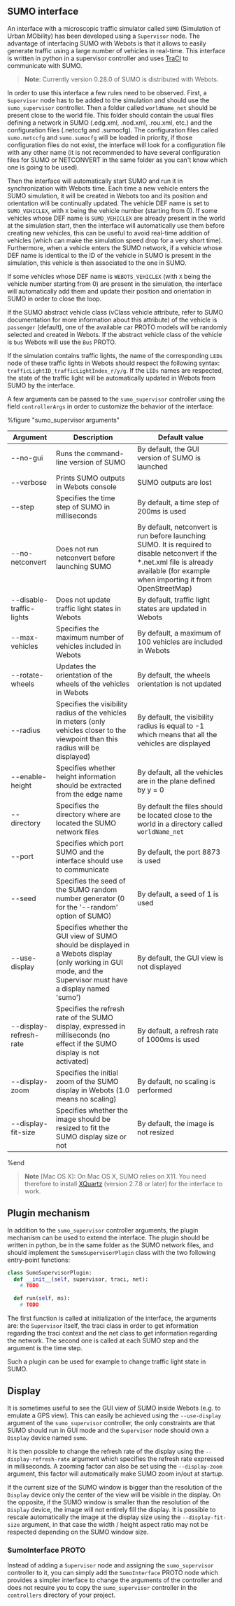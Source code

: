 ## SUMO interface

An interface with a microscopic traffic simulator called `SUMO` (Simulation of
Urban MObility) has been developed using a `Supervisor` node. The advantage of
interfacing SUMO with Webots is that it allows to easily generate traffic using
a large number of vehicles in real-time. This interface is written in python in
a supervisor controller and uses  [TraCI](http://sumo.dlr.de/wiki/TraCI) to
communicate with SUMO.

> **Note**:
Currently version 0.28.0 of SUMO is distributed with Webots.

In order to use this interface a few rules need to be observed. First, a
`Supervisor` node has to be added to the simulation and should use the
`sumo_supervisor` controller. Then a folder called `worldName_net` should be
present close to the world file. This folder should contain the usual files
defining a network in SUMO (.edg.xml, .nod.xml, .rou.xml, etc.) and the
configuration files (.netccfg and .sumocfg). The configuration files called `sumo.netccfg` and `sumo.sumocfg` will be loaded in priority, if those configuration files do not exist, the interface will look for a configuration file with any other name (it is not recommended to have several configuration files for SUMO or NETCONVERT in the same folder as you can't know which one is going to be used).

Then the interface will automatically start SUMO and run it in synchronization
with Webots time. Each time a new vehicle enters the SUMO simulation, it will be
created in Webots too and its position and orientation will be continually
updated. The vehicle DEF name is set to `SUMO_VEHICLEX`, with `X` being the vehicle
number (starting from 0). If some vehicles whose DEF name is `SUMO_VEHICLEX` are
already present in the world at the simulation start, then the interface will
automatically use them before creating new vehicles, this can be useful to avoid
real-time addition of vehicles (which can make the simulation speed drop for a very
short time). Furthermore, when a vehicle enters the SUMO network, if a vehicle
whose DEF name is identical to the ID of the vehicle in SUMO is present in the
simulation, this vehicle is then associated to the one in SUMO.

If some vehicles whose DEF name is `WEBOTS_VEHICLEX` (with `X` being the vehicle number starting from 0) are present in the simulation, the interface will automatically add them and update their position and orientation in SUMO in order to close the loop.

If the SUMO abstract vehicle class (vClass vehicle attribute, refer to SUMO documentation for more information about this attribute) of the vehicle is `passenger` (default), one of the available car PROTO models will be randomly selected and created in Webots. If the abstract vehicle class of the vehicle is `bus` Webots will use the `Bus` PROTO.

If the simulation contains traffic lights, the name of the
corresponding `LEDs` node of these traffic lights in Webots should respect the
following syntax: `trafficLightID_trafficLightIndex_r/y/g`. If the `LEDs` names
are respected, the state of the traffic light will be automatically updated in
Webots from SUMO by the interface.

A few arguments can be passed to the `sumo_supervisor` controller using the
field `controllerArgs` in order to customize the behavior of the interface:

%figure "sumo_supervisor arguments"

| Argument                 | Description                                                                                                                          | Default value                                                                                    |
| ------------------------ | ------------------------------------------------------------------------------------------------------------------------------------ | ------------------------------------------------------------------------------------------------ |
| --no-gui                 | Runs the command-line version of SUMO                                                                                                | By default, the GUI version of SUMO is launched                                                  |
| --verbose                | Prints SUMO outputs in Webots console                                                                                                | SUMO outputs are lost                                                                            |
| --step                   | Specifies the time step of SUMO in milliseconds                                                                                      | By default, a time step of 200ms is used                                                         |
| --no-netconvert          | Does not run netconvert before launching SUMO                                                                                        | By default, netconvert is run before launching SUMO. It is required to disable netconvert if the *.net.xml file is already available (for example when importing it from OpenStreetMap)  |
| --disable-traffic-lights | Does not update traffic light states in Webots                                                                                       | By default, traffic light states are updated in Webots                                           |
| --max-vehicles           | Specifies the maximum number of vehicles included in Webots                                                                          | By default, a maximum of 100 vehicles are included in Webots                                     |
| --rotate-wheels          | Updates the orientation of the wheels of the vehicles in Webots                                                                      | By default, the wheels orientation is not updated                                                |
| --radius                 | Specifies the visibility radius of the vehicles in meters (only vehicles closer to the viewpoint than this radius will be displayed) | By default, the visibility radius is equal to -1 which means that all the vehicles are displayed |
| --enable-height          | Specifies whether height information should be extracted from the edge name                                                          | By default, all the vehicles are in the plane defined by y = 0                                   |
| --directory              | Specifies the directory where are located the SUMO network files                                                                     | By default the files should be located close to the world in a directory called `worldName_net`  |
| --port                   | Specifies which port SUMO and the interface should use to communicate                                                                | By default, the port 8873 is used                                                                |
| --seed                   | Specifies the seed of the SUMO random number generator (0 for the '--random' option of SUMO)                                         | By default, a seed of 1 is used                                                                  |
| --use-display            | Specifies whether the GUI view of SUMO should be displayed in a Webots display (only working in GUI mode, and the Supervisor must have a display named 'sumo')                                            | By default, the GUI view is not displayed  |
| --display-refresh-rate   | Specifies the refresh rate of the SUMO display, expressed in milliseconds (no effect if the SUMO display is not activated)           | By default, a refresh rate of 1000ms is used                                                     |
| --display-zoom           | Specifies the initial zoom of the SUMO display in Webots (1.0 means no scaling)                                                      | By default, no scaling is performed                                                              |
| --display-fit-size       | Specifies whether the image should be resized to fit the SUMO display size or not                                                    | By default, the image is not resized                                                             |

%end


> **Note** [Mac OS X]:
On Mac OS X, SUMO relies on X11. You need therefore to install [XQuartz](https://www.xquartz.org) (version 2.7.8 or later) for the interface to work.


## Plugin mechanism

In addition to the `sumo_supervisor` controller arguments, the plugin mechanism can be used to extend the interface. The plugin should be written in python, be in the same folder as the SUMO network files, and should implement the `SumoSupervisorPlugin` class with the two following entry-point functions:

```python
class SumoSupervisorPlugin:
  def __init__(self, supervisor, traci, net):
    # TODO

  def run(self, ms):
    # TODO
```

The first function is called at initialization of the interface, the arguments
are: the `Supervisor` itself, the traci class in order to get information regarding
the traci context and the net class to get information regarding the network. The
second one is called at each SUMO step and the argument is the time step.

Such a plugin can be used for example to change traffic light state in SUMO.


## Display

It is sometimes useful to see the GUI view of SUMO inside Webots (e.g. to emulate a GPS view). This can easily be achieved using the `--use-display` argument of the `sumo_supervisor` controller, the only constraints are that SUMO should run in GUI mode and the `Supervisor` node should own a `Display` device named `sumo`.

It is then possible to change the refresh rate of the display using the `--display-refresh-rate` argument which specifies the refresh rate expressed in milliseconds. A zooming factor can also be set using the `--display-zoom` argument, this factor will automatically make SUMO zoom in/out at startup.

If the current size of the SUMO window is bigger than the resolution of the `Display` device only the center of the view will be visible in the display. On the opposite, if the SUMO window is smaller than the resolution of the `Display` device, the image will not entirely fill the display. It is possible to rescale automatically the image at the display size using the `--display-fit-size` argument, in that case the width / height aspect ratio may not be respected depending on the SUMO window size.

### SumoInterface PROTO

Instead of adding a `Supervisor` node and assigning the `sumo_supervisor` controller to it, you can simply add the `SumoInterface` PROTO node which provides a simpler interface to change the arguments of the controller and does not require you to copy the `sumo_supervisor` controller in the `controllers` directory of your project.
